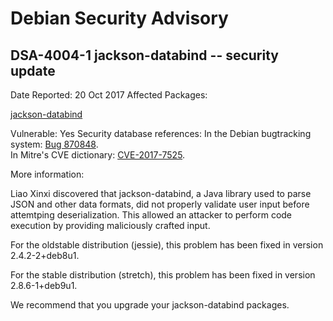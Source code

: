 
Debian Security Advisory
========================


DSA-4004-1 jackson-databind -- security update
----------------------------------------------



Date Reported:
20 Oct 2017
Affected Packages:

[jackson-databind](https://packages.debian.org/src:jackson-databind)

Vulnerable:
Yes
Security database references:
In the Debian bugtracking system: [Bug 870848](https://bugs.debian.org/cgi-bin/bugreport.cgi?bug=870848).  
In Mitre's CVE dictionary: [CVE-2017-7525](https://security-tracker.debian.org/tracker/CVE-2017-7525).  

More information:

Liao Xinxi discovered that jackson-databind, a Java library used to
parse JSON and other data formats, did not properly validate user
input before attemtping deserialization. This allowed an attacker to
perform code execution by providing maliciously crafted input.


For the oldstable distribution (jessie), this problem has been fixed
in version 2.4.2-2+deb8u1.


For the stable distribution (stretch), this problem has been fixed in
version 2.8.6-1+deb9u1.


We recommend that you upgrade your jackson-databind packages.






